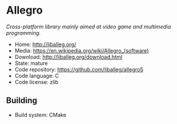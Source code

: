 # Allegro

_Cross-platform library mainly aimed at video game and multimedia programming._

- Home: http://liballeg.org/
- Media: https://en.wikipedia.org/wiki/Allegro_(software)
- Download: http://liballeg.org/download.html
- State: mature
- Code repository: https://github.com/liballeg/allegro5
- Code language: C
- Code license: zlib

## Building

- Build system: CMake

